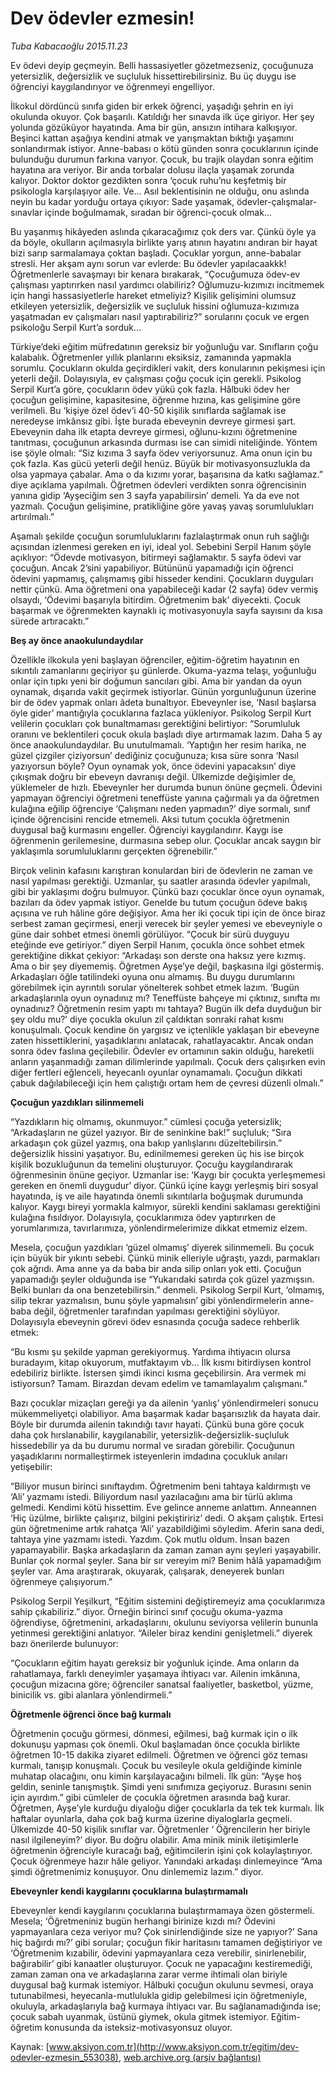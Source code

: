 # Dev ödevler ezmesin!

*Tuba Kabacaoğlu 2015.11.23*

<div class="pNewsDetailMainContent ctx_content" itemprop="articleBody">
 <p>
  Ev ödevi deyip geçmeyin. Belli hassasiyetler gözetmezseniz, çocuğunuza yetersizlik, değersizlik ve suçluluk hissettirebilirsiniz. Bu üç duygu ise öğrenciyi kaygılandırıyor ve öğrenmeyi engelliyor.
 </p>
 <p>
  İlkokul dördüncü sınıfa giden bir erkek öğrenci, yaşadığı şehrin en iyi okulunda okuyor. Çok başarılı. Katıldığı her sınavda ilk üçe giriyor. Her şey yolunda gözüküyor hayatında. Ama bir gün, ansızın intihara kalkışıyor. Beşinci kattan aşağıya kendini atmak ve yarışmaktan bıktığı yaşamını sonlandırmak istiyor. Anne-babası o kötü günden sonra çocuklarının içinde bulunduğu durumun farkına varıyor. Çocuk, bu trajik olaydan sonra eğitim hayatına ara veriyor. Bir anda torbalar dolusu ilaçla yaşamak zorunda kalıyor. Doktor doktor gezdikten sonra ‘çocuk ruhu’nu keşfetmiş bir psikologla karşılaşıyor aile. Ve… Asıl beklentisinin ne olduğu, onu aslında neyin bu kadar yorduğu ortaya çıkıyor: Sade yaşamak, ödevler-çalışmalar-sınavlar içinde boğulmamak, sıradan bir öğrenci-çocuk olmak…
 </p>
 <p>
  Bu yaşanmış hikâyeden aslında çıkaracağımız çok ders var. Çünkü öyle ya da böyle, okulların açılmasıyla birlikte yarış atının hayatını andıran bir hayat bizi sarıp sarmalamaya çoktan başladı. Çocuklar yorgun, anne-babalar stresli. Her akşam aynı sorun var evlerde: Bu ödevler yapılacaakkk! Öğretmenlerle savaşmayı bir kenara bırakarak, “Çocuğumuza ödev-ev çalışması yaptırırken nasıl yardımcı olabiliriz? Oğlumuzu-kızımızı incitmemek için hangi hassasiyetlerle hareket etmeliyiz? Kişilik gelişimini olumsuz etkileyen yetersizlik, değersizlik ve suçluluk hissini oğlumuza-kızımıza yaşatmadan ev çalışmaları nasıl yaptırabiliriz?” sorularını çocuk ve ergen psikoloğu Serpil Kurt’a sorduk…
 </p>
 <p>
  Türkiye’deki eğitim müfredatının gereksiz bir yoğunluğu var. Sınıfların çoğu kalabalık. Öğretmenler yıllık planlarını eksiksiz, zamanında yapmakla sorumlu. Çocukların okulda geçirdikleri vakit, ders konularının pekişmesi için yeterli değil. Dolayısıyla, ev çalışması çoğu çocuk için gerekli. Psikolog Serpil Kurt’a göre, çocukların ödev yükü çok fazla. Hâlbuki ödev her çocuğun gelişimine, kapasitesine, öğrenme hızına, kas gelişimine göre verilmeli. Bu ‘kişiye özel ödev’i 40-50 kişilik sınıflarda sağlamak ise neredeyse imkânsız gibi. İşte burada ebeveynin devreye girmesi şart. Ebeveynin daha ilk etapta devreye girmesi, oğlunu-kızını öğretmenine tanıtması, çocuğunun arkasında durması ise can simidi niteliğinde. Yöntem ise şöyle olmalı: “Siz kızıma 3 sayfa ödev veriyorsunuz. Ama onun için bu çok fazla. Kas gücü yeterli değil henüz. Büyük bir motivasyonsuzlukla da olsa yapmaya çabalar. Ama o da kızımı yorar, başarısına da katkı sağlamaz.” diye açıklama yapılmalı. Öğretmen ödevleri verdikten sonra öğrencisinin yanına gidip ‘Ayşeciğim sen 3 sayfa yapabilirsin’ demeli. Ya da eve not yazmalı. Çocuğun gelişimine, pratikliğine göre yavaş yavaş sorumlulukları artırılmalı.”
 </p>
 <p>
  Aşamalı şekilde çocuğun sorumluluklarını fazlalaştırmak onun ruh sağlığı açısından izlenmesi gereken en iyi, ideal yol. Sebebini Serpil Hanım şöyle açıklıyor: “Ödevde motivasyon, bitirmeyi sağlamaktır. 5 sayfa ödevi var çocuğun. Ancak 2’sini yapabiliyor. Bütününü yapamadığı için öğrenci ödevini yapmamış, çalışmamış gibi hisseder kendini. Çocukların duyguları nettir çünkü. Ama öğretmeni ona yapabileceği kadar (2 sayfa) ödev vermiş olsaydı, ‘Ödevimi başarıyla bitirdim. Öğretmenim bak’ diyecekti. Çocuk başarmak ve öğrenmekten kaynaklı iç motivasyonuyla sayfa sayısını da kısa sürede artıracaktı.”
 </p>
 <p>
  <strong>
   Beş ay önce anaokulundaydılar
  </strong>
 </p>
 <p>
  Özellikle ilkokula yeni başlayan öğrenciler, eğitim-öğretim hayatının en sıkıntılı zamanlarını geçiriyor şu günlerde. Okuma-yazma telaşı, yoğunluğu onlar için tıpkı yeni bir doğumun sancıları gibi. Ama bir yandan da oyun oynamak, dışarıda vakit geçirmek istiyorlar. Günün yorgunluğunun üzerine bir de ödev yapmak onları âdeta bunaltıyor. Ebeveynler ise, ‘Nasıl başlarsa öyle gider’ mantığıyla çocuklarına fazlaca yükleniyor. Psikolog Serpil Kurt velilerin çocukları çok bunaltmaması gerektiğini belirtiyor: “Sorumluluk oranını ve beklentileri çocuk okula başladı diye artırmamak lazım. Daha 5 ay önce anaokulundaydılar. Bu unutulmamalı. ‘Yaptığın her resim harika, ne güzel çizgiler çiziyorsun’ dediğiniz çocuğunuza; kısa süre sonra ‘Nasıl yazıyorsun böyle? Oyun oynamak yok, önce ödevini yapacaksın’ diye çıkışmak doğru bir ebeveyn davranışı değil. Ülkemizde değişimler de, yüklemeler de hızlı. Ebeveynler her durumda bunun önüne geçmeli. Ödevini yapmayan öğrenciyi öğretmeni teneffüste yanına çağırmalı ya da öğretmen kulağına eğilip öğrenciye ‘Çalışmanı neden yapmadın?’ diye sormalı, sınıf içinde öğrencisini rencide etmemeli. Aksi tutum çocukla öğretmenin duygusal bağ kurmasını engeller. Öğrenciyi kaygılandırır. Kaygı ise öğrenmenin gerilemesine, durmasına sebep olur. Çocuklar ancak saygın bir yaklaşımla sorumluluklarını gerçekten öğrenebilir.”
 </p>
 <p>
  Birçok velinin kafasını karıştıran konulardan biri de ödevlerin ne zaman ve nasıl yapılması gerektiği. Uzmanlar, şu saatler arasında ödevler yapılmalı, gibi bir yaklaşımı doğru bulmuyor. Çünkü bazı çocuklar önce oyun oynamak, bazıları da ödev yapmak istiyor. Genelde bu tutum çocuğun ödeve bakış açısına ve ruh hâline göre değişiyor. Ama her iki çocuk tipi için de önce biraz serbest zaman geçirmesi, enerji verecek bir şeyler yemesi ve ebeveyniyle o güne dair sohbet etmesi önemli görülüyor. “Çocuk bir sürü duyguyu eteğinde eve getiriyor.” diyen Serpil Hanım, çocukla önce sohbet etmek gerektiğine dikkat çekiyor: “Arkadaşı son derste ona haksız yere kızmış. Ama o bir şey diyememiş. Öğretmen Ayşe’ye değil, başkasına ilgi göstermiş. Arkadaşları öğle tatilindeki oyuna onu almamış. Bu duygu durumlarını görebilmek için ayrıntılı sorular yönelterek sohbet etmek lazım. ‘Bugün arkadaşlarınla oyun oynadınız mı? Teneffüste bahçeye mi çıktınız, sınıfta mı oynadınız? Öğretmenin resim yaptı mı tahtaya? Bugün ilk defa duyduğun bir şey oldu mu?’ diye çocukla okulun zil çaldıktan sonraki rahat kısmı konuşulmalı. Çocuk kendine ön yargısız ve içtenlikle yaklaşan bir ebeveyne zaten hissettiklerini, yaşadıklarını anlatacak, rahatlayacaktır. Ancak ondan sonra ödev faslına geçilebilir. Ödevler ev ortamının sakin olduğu, hareketli anların yaşanmadığı zaman dilimlerinde yapılmalı. Çocuk ders çalışırken evin diğer fertleri eğlenceli, heyecanlı oyunlar oynamamalı. Çocuğun dikkati çabuk dağılabileceği için hem çalıştığı ortam hem de çevresi düzenli olmalı.”
 </p>
 <p>
  <strong>
   Çocuğun yazdıkları silinmemeli
  </strong>
 </p>
 <p>
  “Yazdıkların hiç olmamış, okunmuyor.” cümlesi çocuğa yetersizlik; “Arkadaşların ne güzel yazıyor. Bir de seninkine bak!” suçluluk; “Sıra arkadaşın çok güzel yazmış, ona bakıp yanlışlarını düzeltebilirsin.” değersizlik hissini yaşatıyor. Bu, edinilmemesi gereken üç his ise birçok kişilik bozukluğunun da temelini oluşturuyor. Çocuğu kaygılandırarak öğrenmesinin önüne geçiyor. Uzmanlar ise: ‘Kaygı bir çocukta yerleşmemesi gereken en önemli duygudur’ diyor. Çünkü içine kaygı yerleşmiş biri sosyal hayatında, iş ve aile hayatında önemli sıkıntılarla boğuşmak durumunda kalıyor. Kaygı bireyi yormakla kalmıyor, sürekli kendini saklaması gerektiğini kulağına fısıldıyor. Dolayısıyla, çocuklarımıza ödev yaptırırken de yorumlarımıza, tavırlarımıza, yönlendirmelerimize dikkat etmemiz elzem.
 </p>
 <p>
  Mesela, çocuğun yazdıkları ‘güzel olmamış’ diyerek silinmemeli. Bu çocuk için büyük bir yıkıntı sebebi. Çünkü minik elleriyle uğraştı, yazdı, parmakları çok ağrıdı. Ama anne ya da baba bir anda silip onları yok etti. Çocuğun yapamadığı şeyler olduğunda ise “Yukarıdaki satırda çok güzel yazmışsın. Belki bunları da ona benzetebilirsin.” denmeli. Psikolog Serpil Kurt, ‘olmamış, silip tekrar yazmalısın, bunu şöyle yapmalısın’ gibi yönlendirmelerin anne-baba değil, öğretmenler tarafından yapılması gerektiğini söylüyor. Dolayısıyla ebeveynin görevi ödev esnasında çocuğa sadece rehberlik etmek:
 </p>
 <p>
  “Bu kısmı şu şekilde yapman gerekiyormuş. Yardıma ihtiyacın olursa buradayım, kitap okuyorum, mutfaktayım vb… İlk kısmı bitirdiysen kontrol edebiliriz birlikte. İstersen şimdi ikinci kısma geçebilirsin. Ara vermek mi istiyorsun? Tamam. Birazdan devam edelim ve tamamlayalım çalışmanı.”
 </p>
 <p>
  Bazı çocuklar mizaçları gereği ya da ailenin ‘yanlış’ yönlendirmeleri sonucu mükemmeliyetçi olabiliyor. Ama başarmak kadar başarısızlık da hayata dair. Böyle bir durumda ailenin takındığı tavır hayati. Çünkü buna göre çocuk daha çok hırslanabilir, kaygılanabilir, yetersizlik-değersizlik-suçluluk hissedebilir ya da bu durumu normal ve sıradan görebilir. Çocuğunun yaşadıklarını normalleştirmek isteyenlerin imdadına çocukluk anıları yetişebilir:
 </p>
 <p>
  “Biliyor musun birinci sınıftaydım. Öğretmenim beni tahtaya kaldırmıştı ve ‘Ali’ yazmamı istedi. Biliyordum nasıl yazılacağını ama bir türlü aklıma gelmedi. Kendimi kötü hissettim. Eve gelince anneme anlattım. Anneannen ‘Hiç üzülme, birlikte çalışırız, bilgini pekiştiririz’ dedi. O akşam çalıştık. Ertesi gün öğretmenime artık rahatça ‘Ali’ yazabildiğimi söyledim. Aferin sana dedi, tahtaya yine yazmamı istedi. Yazdım. Çok mutlu oldum. İnsan bazen yapamayabilir. Başka arkadaşların da zaman zaman aynı şeyleri yaşayabilir. Bunlar çok normal şeyler. Sana bir sır vereyim mi? Benim hâlâ yapamadığım şeyler var. Ama araştırarak, okuyarak, çalışarak, deneyerek bunları öğrenmeye çalışıyorum.”
 </p>
 <p>
  Psikolog Serpil Yeşilkurt, “Eğitim sistemini değiştiremeyiz ama çocuklarımıza sahip çıkabiliriz.” diyor. Örneğin birinci sınıf çocuğu okuma-yazma öğrendiyse, öğretmenini, arkadaşlarını, okulunu seviyorsa velilerin bununla yetinmesi gerektiğini anlatıyor. “Aileler biraz kendini genişletmeli.” diyerek bazı önerilerde bulunuyor:
 </p>
 <p>
  “Çocukların eğitim hayatı gereksiz bir yoğunluk içinde. Ama onların da rahatlamaya, farklı deneyimler yaşamaya ihtiyacı var. Ailenin imkânına, çocuğun mizacına göre; öğrenciler sanatsal faaliyetler, basketbol, yüzme, binicilik vs. gibi alanlara yönlendirmeli.”
 </p>
 <p>
  <strong>
   Öğretmenle öğrenci önce bağ kurmalı
  </strong>
 </p>
 <p>
  Öğretmenin çocuğu görmesi, dönmesi, eğilmesi, bağ kurmak için o ilk dokunuşu yapması çok önemli. Okul başlamadan önce çocukla birlikte öğretmen 10-15 dakika ziyaret edilmeli. Öğretmen ve öğrenci göz teması kurmalı, tanışıp konuşmalı. Çocuk bu vesileyle okula geldiğinde kiminle muhatap olacağını, onu kimin karşılayacağını bilmeli. İlk gün: “Ayşe hoş geldin, seninle tanışmıştık. Şimdi yeni sınıfımıza geçiyoruz. Burasını senin için ayırdım.” gibi cümleler de çocukla öğretmen arasında bağ kurar. Öğretmen, Ayşe’yle kurduğu diyaloğu diğer çocuklarla da tek tek kurmalı. İlk haftalar oyunlarla, daha çok bağ kurma üzerine diyaloglarla geçmeli. Ülkemizde 40-50 kişilik sınıflar var. Öğretmenler ‘ Öğrencilerin her biriyle nasıl ilgileneyim?’ diyor. Bu doğru olabilir. Ama minik minik iletişimlerle öğretmenin öğrenciyle kuracağı bağ, eğitimcilerin işini çok kolaylaştırıyor. Çocuk öğrenmeye hazır hâle geliyor. Yanındaki arkadaşı dinlemeyince “Ama şimdi öğretmenimiz konuşuyor. Onu dinlememiz lazım.” diyor.
 </p>
 <p>
  <strong>
   Ebeveynler kendi kaygılarını çocuklarına bulaştırmamalı
  </strong>
 </p>
 <p>
  Ebeveynler kendi kaygılarını çocuklarına bulaştırmamaya özen göstermeli. Mesela; ‘Öğretmeniniz bugün herhangi birinize kızdı mı? Ödevini yapmayanlara ceza veriyor mu? Çok sinirlendiğinde size ne yapıyor?’ Sana hiç bağırdı mı?’ gibi sorular; çocuğun fikir haritasını tamamen değiştiriyor ve ‘Öğretmenim kızabilir, ödevini yapmayanlara ceza verebilir, sinirlenebilir, bağırabilir’ gibi kanaatler oluşturuyor. Çocuk ne yapacağını kestiremediği, zaman zaman ona ve arkadaşlarına zarar verme ihtimali olan biriyle duygusal bağ kurmak istemiyor. Hâlbuki çocuğun okulunu sevmesi, oraya tutunabilmesi, heyecanla-mutlulukla gidip gelebilmesi için öğretmeniyle, okuluyla, arkadaşlarıyla bağ kurmaya ihtiyacı var. Bu sağlanamadığında ise; çocuk sabah uyanmak, üstünü giymek, okula gitmek istemiyor. Eğitim-öğretim konusunda da isteksiz-motivasyonsuz oluyor.
 </p>
</div>


Kaynak: [www.aksiyon.com.tr](http://www.aksiyon.com.tr/egitim/dev-odevler-ezmesin_553038), [web.archive.org (arşiv bağlantısı)](http://web.archive.org/web/20160105030332/http://www.aksiyon.com.tr/egitim/dev-odevler-ezmesin_553038)
